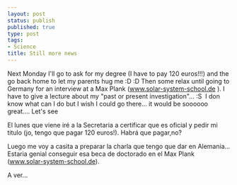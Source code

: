 ```yaml
--- 
layout: post
status: publish
published: true
type: post
tags: 
- Science
title: Still more news
---
```


Next Monday I'll go to ask for my degree (I have to pay 120 euros!!!) and the go back home to let my parents hug me :D :D Then some relax until going to Germany for an interview at a Max Plank (<a href="http://www.solar-system-school.de" target="_blank">www.solar-system-school.de</a> ). I have to give a lecture about my "past or present investigation"... :S  I don know what can I do but I wish I could go there... it would be soooooo great.... Let's see 

El lunes que viene iré a la Secretaria a certificar que es oficial y pedir mi titulo (jo, tengo que pagar 120 euros!).
Habrá que pagar,no?

Luego me voy a casita a preparar la charla que tengo que dar en Alemania...  Estaria genial conseguir esa beca de doctorado en el Max Plank (<a href="http://www.solar-system-school.de" target="_blank">www.solar-system-school.de</a>).

A ver...

